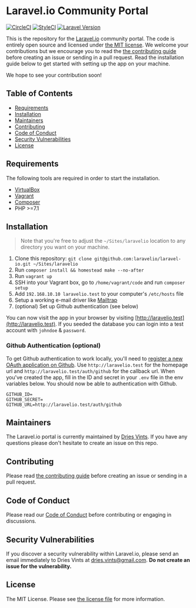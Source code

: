 # Laravel.io Community Portal

[![CircleCI](https://circleci.com/gh/laravelio/portal/tree/master.svg?style=svg)](https://circleci.com/gh/laravelio/portal/tree/master)
[![StyleCI](https://styleci.io/repos/12895187/shield?branch=master)](https://styleci.io/repos/12895187)
[![Laravel Version](https://shield.with.social/cc/github/laravelio/portal/master.svg?style=flat-square)](https://packagist.org/packages/laravel/framework)

This is the repository for the [Laravel.io](http://laravel.io) community portal. The code is entirely open source and
licensed under [the MIT license](license.txt). We welcome your contributions but we encourage you to read the
[the contributing guide](contributing.md) before creating an issue or sending in a pull request. Read the installation
guide below to get started with setting up the app on your machine.

We hope to see your contribution soon!

## Table of Contents

- [Requirements](#requirements)
- [Installation](#installation)
- [Maintainers](#maintainers)
- [Contributing](#contributing)
- [Code of Conduct](#code-of-conduct)
- [Security Vulnerabilities](#security-vulnerabilities)
- [License](#license)

## Requirements

The following tools are required in order to start the installation.

- [VirtualBox](https://www.virtualbox.org/)
- [Vagrant](https://www.vagrantup.com/)
- [Composer](https://getcomposer.org/download/)
- PHP >=7.1

## Installation

> Note that you're free to adjust the `~/Sites/laravelio` location to any directory you want on your machine.

1. Clone this repository: `git clone git@github.com:laravelio/laravel-io.git ~/Sites/laravelio`
2. Run `composer install && homestead make --no-after`
4. Run `vagrant up`
5. SSH into your Vagrant box, go to `/home/vagrant/code` and run `composer setup`
6. Add `192.168.10.10 laravelio.test` to your computer's `/etc/hosts` file
7. Setup a working e-mail driver like [Mailtrap](https://mailtrap.io/)
8. (optional) Set up Github authentication (see below)

You can now visit the app in your browser by visiting [http://laravelio.test](http://laravelio.test). If you seeded the
database you can login into a test account with `johndoe` & `password`.

### Github Authentication (optional)

To get Github authentication to work locally, you'll need to
[register a new OAuth application on Github](https://github.com/settings/applications/new). Use `http://laravelio.test`
for the homepage url and `http://laravelio.test/auth/github` for the callback url. When you've created the app, fill in
the ID and secret in your `.env` file in the env variables below. You should now be able to authentication with Github.

```
GITHUB_ID=
GITHUB_SECRET=
GITHUB_URL=http://laravelio.test/auth/github
```

## Maintainers

The Laravel.io portal is currently maintained by [Dries Vints](https://github.com/driesvints). If you have any questions
please don't hesitate to create an issue on this repo.

## Contributing

Please read [the contributing guide](contributing.md) before creating an issue or sending in a pull request.

## Code of Conduct

Please read our [Code of Conduct](code_of_conduct.md) before contributing or engaging in discussions.

## Security Vulnerabilities

If you discover a security vulnerability within Laravel.io, please send an email immediately to Dries Vints at
[dries.vints@gmail.com](mailto:dries.vints@gmail.com). **Do not create an issue for the vulnerability.**

## License

The MIT License. Please see [the license file](license.md) for more information.
